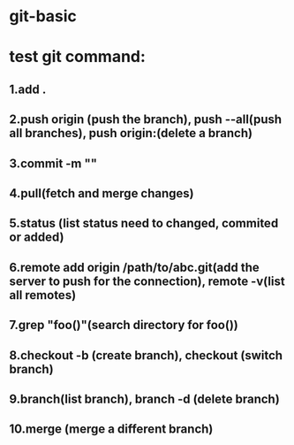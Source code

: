 # git-basic
# test git command: 
## 1.add .
## 2.push origin <branchname>(push the branch), push --all(push all branches), push origin:<branchname>(delete a branch)
## 3.commit -m ""
## 4.pull(fetch and merge changes)
## 5.status (list status need to changed, commited or added)
## 6.remote add origin /path/to/abc.git(add the server to push for the connection), remote -v(list all remotes)
## 7.grep "foo()"(search directory for foo())
## 8.checkout -b <branchname> (create branch), checkout <branchname>(switch branch)
## 9.branch(list branch), branch -d <branchname>(delete branch) 
## 10.merge <branchname>(merge a different branch)
